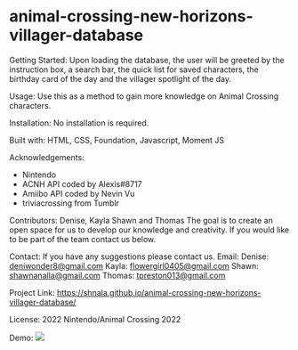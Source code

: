# animal-crossing-new-horizons-villager-database
Getting Started:
Upon loading the database, the user will be greeted by the instruction box, a search bar, the quick list for saved characters, the birthday card of the day and the villager spotlight of the day.

Usage:
Use this as a method to gain more knowledge on Animal Crossing characters.

Installation:
No installation is required.


Built with:
HTML, CSS, Foundation, Javascript, Moment JS

Acknowledgements:
- Nintendo
- ACNH API coded by Alexis#8717
- Amiibo API coded by Nevin Vu
- triviacrossing from Tumblr

Contributors:
Denise, Kayla Shawn and Thomas
The goal is to create an open space for us to develop our knowledge and creativity. 
If you would like to be part of the team contact us below.

Contact:
If you have any suggestions please contact us. 
Email:
Denise: deniwonder8@gmail.com
Kayla: flowergirl0405@gmail.com
Shawn: shawnanalla@gmail.com
Thomas: tpreston013@gmail.com

Project Link:
https://shnala.github.io/animal-crossing-new-horizons-villager-database/


License:
2022 Nintendo/Animal Crossing 2022

Demo:
![](ACNHVD1.gif)